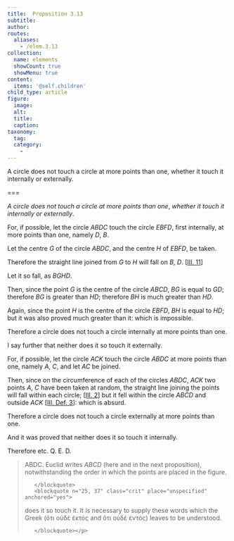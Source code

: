 ```yaml
---
title:  Proposition 3.13
subtitle: 
author:
routes:
  aliases:
    - /elem.3.13
collection:
  name: elements
  showCount: true
  showMenu: true
content:
  items: '@self.children'
child_type: article
figure:
  image:
  alt:
  title:
  caption:
taxonomy:
  tag:
  category:
    - 
---
```


<p><emph>A circle does not touch a circle at more points than one</emph>, <emph>whether it touch it internally or externally</emph>. </p>

===

<p><em>A circle does not touch a circle at more points than one</em>, <em>whether it touch it internally or externally</em>. </p>

<p>For, if possible, let the circle <em>ABDC</em> touch the circle <em>EBFD</em>, first internally, at more <lb n="5"/>points than one, namely <em>D</em>, <em>B</em>. </p>

<p>Let the centre <em>G</em> of the circle <em>ABDC</em>, and the centre <em>H</em> of <em>EBFD</em>, be taken. </p>

<p>Therefore the straight line 
       <lb n="10"/>joined from <em>G</em> to <em>H</em> will fall on <em>B</em>, <em>D</em>. [<a href="/elem.3.11">III. 11</a>] </p>

<p>Let it so fall, as <em>BGHD</em>. </p>

<p>Then, since the point <em>G</em> is the centre of the circle <em>ABCD</em>, <lb n="15"/><span class="center"><em>BG</em> is equal to <em>GD</em>;</span>
       <pb n="33"/><span class="center">therefore <em>BG</em> is greater than <em>HD</em>; therefore <em>BH</em> is much greater than <em>HD</em>.</span>
      </p>

<p>Again, since the point <em>H</em> is the centre of the circle <em>EBFD</em>, <lb n="20"/><span class="center"><em>BH</em> is equal to <em>HD</em>;</span>
       <span class="center">but it was also proved much greater than it: which is impossible.</span>
      </p>

<p>Therefore a circle does not touch a circle internally at more points than one. <lb n="25"/></p>

<p>I say further that neither does it so touch it externally. </p>

<p>For, if possible, let the circle <em>ACK</em> touch the circle <em>ABDC</em> at more points than one, namely <em>A</em>, <em>C</em>, and let <em>AC</em> be joined. </p>

<p>Then, since on the circumference of each of the circles <lb n="30"/><em>ABDC</em>, <em>ACK</em> two points <em>A</em>, <em>C</em> have been taken at random, the straight line joining the points will fall within each circle; [<a href="/elem.3.2">III. 2</a>] <span class="center">but it fell within the circle <em>ABCD</em> and outside <em>ACK</em> [<a href="/elem.3.def.3">III. Def. 3</a>]: which is absurd.</span>
       <lb n="35"/></p>

<p>Therefore a circle does not touch a circle externally at more points than one. </p>

<p>And it was proved that neither does it so touch it internally. </p>

<p>Therefore etc. Q. E. D.
<blockquote n="3, 7, 14, 27, 30, 33" class="crit" place="unspecified" anchored="yes">
        
<p><span class="bold">ABDC</span>. Euclid writes <em>ABCD</em> (here and in the next proposition), notwithstanding the order in which the points are placed in the figure.</p>

       </blockquote>
       <blockquote n="25, 37" class="crit" place="unspecified" anchored="yes">
        
<p><span class="bold">does it so touch it</span>. It is necessary to supply these words which the Greek (<foreign lang="greek">ὅτι οὐδὲ ἐκτός</foreign> and <foreign lang="greek">ὅτι οὐδὲ ἐντός</foreign>) leaves to be understood.</p>

       </blockquote></p>
